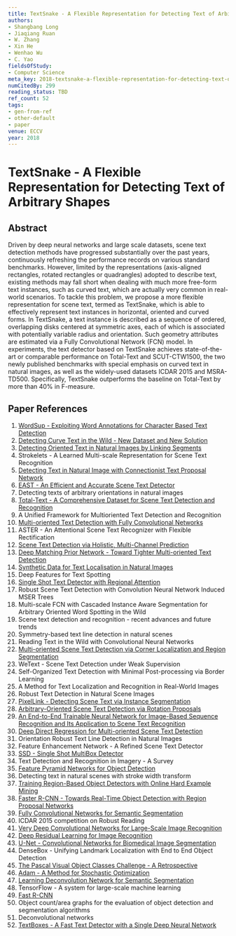 ```yaml
---
title: TextSnake - A Flexible Representation for Detecting Text of Arbitrary Shapes
authors:
- Shangbang Long
- Jiaqiang Ruan
- W. Zhang
- Xin He
- Wenhao Wu
- C. Yao
fieldsOfStudy:
- Computer Science
meta_key: 2018-textsnake-a-flexible-representation-for-detecting-text-of-arbitrary-shapes
numCitedBy: 299
reading_status: TBD
ref_count: 52
tags:
- gen-from-ref
- other-default
- paper
venue: ECCV
year: 2018
---
```


# TextSnake - A Flexible Representation for Detecting Text of Arbitrary Shapes

## Abstract

Driven by deep neural networks and large scale datasets, scene text detection methods have progressed substantially over the past years, continuously refreshing the performance records on various standard benchmarks. However, limited by the representations (axis-aligned rectangles, rotated rectangles or quadrangles) adopted to describe text, existing methods may fall short when dealing with much more free-form text instances, such as curved text, which are actually very common in real-world scenarios. To tackle this problem, we propose a more flexible representation for scene text, termed as TextSnake, which is able to effectively represent text instances in horizontal, oriented and curved forms. In TextSnake, a text instance is described as a sequence of ordered, overlapping disks centered at symmetric axes, each of which is associated with potentially variable radius and orientation. Such geometry attributes are estimated via a Fully Convolutional Network (FCN) model. In experiments, the text detector based on TextSnake achieves state-of-the-art or comparable performance on Total-Text and SCUT-CTW1500, the two newly published benchmarks with special emphasis on curved text in natural images, as well as the widely-used datasets ICDAR 2015 and MSRA-TD500. Specifically, TextSnake outperforms the baseline on Total-Text by more than 40% in F-measure.

## Paper References

1. [WordSup - Exploiting Word Annotations for Character Based Text Detection](2017-wordsup-exploiting-word-annotations-for-character-based-text-detection)
2. [Detecting Curve Text in the Wild - New Dataset and New Solution](2017-detecting-curve-text-in-the-wild-new-dataset-and-new-solution)
3. [Detecting Oriented Text in Natural Images by Linking Segments](2017-detecting-oriented-text-in-natural-images-by-linking-segments)
4. Strokelets - A Learned Multi-scale Representation for Scene Text Recognition
5. [Detecting Text in Natural Image with Connectionist Text Proposal Network](2016-detecting-text-in-natural-image-with-connectionist-text-proposal-network)
6. [EAST - An Efficient and Accurate Scene Text Detector](2017-east-an-efficient-and-accurate-scene-text-detector)
7. Detecting texts of arbitrary orientations in natural images
8. [Total-Text - A Comprehensive Dataset for Scene Text Detection and Recognition](2017-total-text-a-comprehensive-dataset-for-scene-text-detection-and-recognition)
9. A Unified Framework for Multioriented Text Detection and Recognition
10. [Multi-oriented Text Detection with Fully Convolutional Networks](2016-multi-oriented-text-detection-with-fully-convolutional-networks)
11. ASTER - An Attentional Scene Text Recognizer with Flexible Rectification
12. [Scene Text Detection via Holistic, Multi-Channel Prediction](2016-scene-text-detection-via-holistic-multi-channel-prediction)
13. [Deep Matching Prior Network - Toward Tighter Multi-oriented Text Detection](2017-deep-matching-prior-network-toward-tighter-multi-oriented-text-detection)
14. [Synthetic Data for Text Localisation in Natural Images](2016-synthetic-data-for-text-localisation-in-natural-images)
15. Deep Features for Text Spotting
16. [Single Shot Text Detector with Regional Attention](2017-single-shot-text-detector-with-regional-attention)
17. Robust Scene Text Detection with Convolution Neural Network Induced MSER Trees
18. Multi-scale FCN with Cascaded Instance Aware Segmentation for Arbitrary Oriented Word Spotting in the Wild
19. Scene text detection and recognition - recent advances and future trends
20. Symmetry-based text line detection in natural scenes
21. Reading Text in the Wild with Convolutional Neural Networks
22. [Multi-oriented Scene Text Detection via Corner Localization and Region Segmentation](2018-multi-oriented-scene-text-detection-via-corner-localization-and-region-segmentation)
23. WeText - Scene Text Detection under Weak Supervision
24. Self-Organized Text Detection with Minimal Post-processing via Border Learning
25. A Method for Text Localization and Recognition in Real-World Images
26. Robust Text Detection in Natural Scene Images
27. [PixelLink - Detecting Scene Text via Instance Segmentation](2018-pixellink-detecting-scene-text-via-instance-segmentation)
28. [Arbitrary-Oriented Scene Text Detection via Rotation Proposals](2018-arbitrary-oriented-scene-text-detection-via-rotation-proposals)
29. [An End-to-End Trainable Neural Network for Image-Based Sequence Recognition and Its Application to Scene Text Recognition](2017-an-end-to-end-trainable-neural-network-for-image-based-sequence-recognition-and-its-application-to-scene-text-recognition)
30. [Deep Direct Regression for Multi-oriented Scene Text Detection](2017-deep-direct-regression-for-multi-oriented-scene-text-detection)
31. Orientation Robust Text Line Detection in Natural Images
32. Feature Enhancement Network - A Refined Scene Text Detector
33. [SSD - Single Shot MultiBox Detector](2016-ssd-single-shot-multibox-detector)
34. Text Detection and Recognition in Imagery - A Survey
35. [Feature Pyramid Networks for Object Detection](2017-feature-pyramid-networks-for-object-detection)
36. Detecting text in natural scenes with stroke width transform
37. [Training Region-Based Object Detectors with Online Hard Example Mining](2016-training-region-based-object-detectors-with-online-hard-example-mining)
38. [Faster R-CNN - Towards Real-Time Object Detection with Region Proposal Networks](2015-faster-r-cnn-towards-real-time-object-detection-with-region-proposal-networks)
39. [Fully Convolutional Networks for Semantic Segmentation](2017-fully-convolutional-networks-for-semantic-segmentation)
40. ICDAR 2015 competition on Robust Reading
41. [Very Deep Convolutional Networks for Large-Scale Image Recognition](2015-very-deep-convolutional-networks-for-large-scale-image-recognition)
42. [Deep Residual Learning for Image Recognition](2015-resnet.md)
43. [U-Net - Convolutional Networks for Biomedical Image Segmentation](2015-u-net-convolutional-networks-for-biomedical-image-segmentation)
44. DenseBox - Unifying Landmark Localization with End to End Object Detection
45. [The Pascal Visual Object Classes Challenge - A Retrospective](2014-the-pascal-visual-object-classes-challenge-a-retrospective)
46. [Adam - A Method for Stochastic Optimization](2015-adam-a-method-for-stochastic-optimization)
47. [Learning Deconvolution Network for Semantic Segmentation](2015-learning-deconvolution-network-for-semantic-segmentation)
48. TensorFlow - A system for large-scale machine learning
49. [Fast R-CNN](2015-fast-r-cnn)
50. Object count/area graphs for the evaluation of object detection and segmentation algorithms
51. Deconvolutional networks
52. [TextBoxes - A Fast Text Detector with a Single Deep Neural Network](2017-textboxes-a-fast-text-detector-with-a-single-deep-neural-network)
